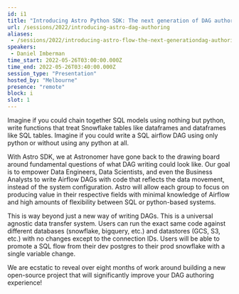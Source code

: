 ```yaml
---
id: i1
title: "Introducing Astro Python SDK: The next generation of DAG authoring"
url: /sessions/2022/introducing-astro-dag-authoring
aliases:
 - /sessions/2022/introducing-astro-flow-the-next-generationdag-authoring
speakers:
 - Daniel Imberman
time_start: 2022-05-26T03:00:00.000Z
time_end: 2022-05-26T03:40:00.000Z
session_type: "Presentation"
hosted_by: "Melbourne"
presence: "remote"
block: i
slot: 1
---
```


Imagine if you could chain together SQL models using nothing but python, write functions that treat Snowflake tables like dataframes and dataframes like SQL tables. Imagine if you could write a SQL airflow DAG using only python or without using any python at all. 
 
With Astro SDK, we at Astronomer have gone back to the drawing board around fundamental questions of what DAG writing could look like. Our goal is to empower Data Engineers, Data Scientists, and even the Business Analysts to write Airflow DAGs with code that reflects the data movement, instead of the system configuration. Astro will allow each group to focus on producing value in their respective fields with minimal knowledge of Airflow and high amounts of flexibility between SQL or python-based systems.
 
This is way beyond just a new way of writing DAGs. This is a universal agnostic data transfer system. Users can run the exact same code against different databases (snowflake, bigquery, etc.) and datastores (GCS, S3, etc.) with no changes except to the connection IDs. Users will be able to promote a SQL flow from their dev postgres to their prod snowflake with a single variable change. 
 
We are ecstatic to reveal over eight months of work around building a new open-source project that will significantly improve your DAG authoring experience!